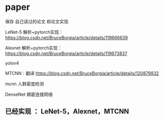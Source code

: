 # paper

保存 自己读过的论文 和论文实现

LeNet-5 解析+pytorch实现：https://blog.csdn.net/BruceBorgia/article/details/119666639

Alexnet 解析+pytorch实现：https://blog.csdn.net/BruceBorgia/article/details/119673837



yolov4

MTCNN：翻译 https://blog.csdn.net/BruceBorgia/article/details/120879832

mcnn 人群密度检测

DenseNet 稠密连接网络

## 已经实现 ： LeNet-5，Alexnet，MTCNN 

